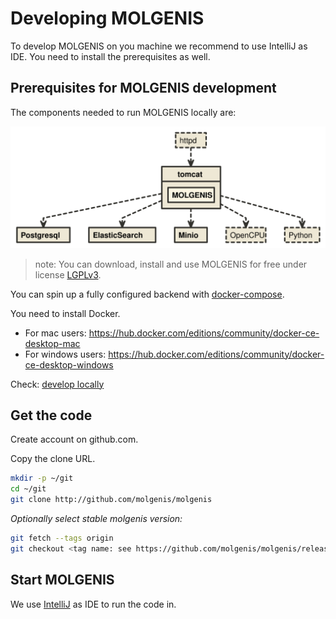# Developing MOLGENIS
To develop MOLGENIS on you machine we recommend to use IntelliJ as IDE. 
You need to install the prerequisites as well.

## Prerequisites for MOLGENIS development
The components needed to run MOLGENIS locally are:

![MOLGENIS components](images/install/molgenis_architecture.svg?raw=true)

>note: You can download, install and use MOLGENIS for free under license [LGPLv3](https://www.gnu.org/licenses/lgpl-3.0.en.html).

You can spin up a fully configured backend with [docker-compose](). 

You need to install Docker.
* For mac users: https://hub.docker.com/editions/community/docker-ce-desktop-mac 
* For windows users: https://hub.docker.com/editions/community/docker-ce-desktop-windows

Check: [develop locally](../molgenis-app/development/DOCKER.md)

## Get the code
Create account on github.com. 

Copy the clone URL.

```bash
mkdir -p ~/git
cd ~/git 
git clone http://github.com/molgenis/molgenis
``` 

*Optionally select stable molgenis version:*

```bash
git fetch --tags origin
git checkout <tag name: see https://github.com/molgenis/molgenis/releases>
```

## Start MOLGENIS
We use [IntelliJ](guide-using-an-ide.md) as IDE to run the code in.